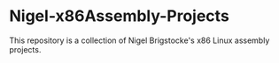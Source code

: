 # Nigel-x86Assembly-Projects
This repository is a collection of Nigel Brigstocke's x86 Linux assembly projects.
